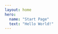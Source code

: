 ```yaml
---
layout: home
hero:
  name: "Start Page"
  text: "Hello World!"
---
```


<script setup>
import { defineClientComponent } from 'vitepress'
import { onMounted, onUnmounted } from 'vue'

// 线性插值函数
function lerp(start, end, t) {
  return start + (end - start) * t
}

const MouseEffect = defineClientComponent(() => {
  return new Promise((resolve) => {
    resolve({
      mounted() {
        // 声明全局变量
        let mouseX = 0
        let mouseY = 0
        
        const canvas = document.createElement('canvas')
        canvas.style.position = 'fixed'
        canvas.style.top = '0'
        canvas.style.left = '0'
        canvas.style.pointerEvents = 'none'
        canvas.style.zIndex = '999999'
        
        document.body.appendChild(canvas)
        const ctx = canvas.getContext('2d')
        
        class Line {
          constructor() {
            this.reset()
          }
          
          reset() {
            this.x = Math.random() * canvas.width
            this.y = Math.random() * canvas.height
            this.length = 30 + Math.random() * 20
            this.angle = Math.random() * Math.PI * 2
            this.originX = this.x
            this.originY = this.y
            this.orbitRadius = Math.random() * 50
            this.orbitSpeed = (Math.random() - 0.5) * 0.02
            this.orbitAngle = Math.random() * Math.PI * 2
          }
          
          getEndPoints() {
            const startX = this.x + Math.cos(this.angle) * this.length / 2
            const startY = this.y + Math.sin(this.angle) * this.length / 2
            const endX = this.x - Math.cos(this.angle) * this.length / 2
            const endY = this.y - Math.sin(this.angle) * this.length / 2
            return { startX, startY, endX, endY }
          }
          
          update(mouseX, mouseY) {
            const dx = mouseX - this.x
            const dy = mouseY - this.y
            const distance = Math.sqrt(dx * dx + dy * dy)
            
            if (distance < 200) {
              // 修改引力计算,使其与距离成反比
              const force = Math.min(1, (1 - distance / 200) * 0.1)
              this.x = lerp(this.x, mouseX, force)
              this.y = lerp(this.y, mouseY, force)
              this.orbitAngle += this.orbitSpeed * force * 1
            } else {
              // 缓慢回到原始位置
              const dx = this.originX - this.x
              const dy = this.originY - this.y
              this.x = lerp(this.x, this.originX, 0.02)
              this.y = lerp(this.y, this.originY, 0.02)
              this.orbitAngle += this.orbitSpeed
            }
            
            // 公转运动
            this.x += Math.cos(this.orbitAngle) * this.orbitRadius * 0.5
            this.y += Math.sin(this.orbitAngle) * this.orbitRadius * 0.5
            
            // 随机运动
            // 使用正弦函数使运动更加平滑
            const time = Date.now() * 0.001
            this.x += Math.sin(time + this.orbitAngle) * 0.5
            this.y += Math.cos(time + this.orbitAngle) * 0.5
          }
          
          draw(ctx) {
            const { startX, startY, endX, endY } = this.getEndPoints()
            
            // 根据与鼠标的距离计算线条粗细
            const dx = mouseX - this.x
            const dy = mouseY - this.y
            const distance = Math.sqrt(dx * dx + dy * dy)
            const lineWidth = distance < 200 ? 
              1 + (1 - distance / 200) * 0.1 : 
              1
            
            // 绘制线条
            ctx.beginPath()
            ctx.moveTo(startX, startY)
            ctx.lineTo(endX, endY)
            ctx.strokeStyle = 'rgba(125, 125, 125, 0.5)'
            ctx.lineWidth = lineWidth
            ctx.stroke()
            
            // 绘制端点空心圆,大小也随距离变化
            const radius = distance < 200 ? 
              1 + (1 - distance / 200) * 0.2 : 
              1
              
            ctx.beginPath()
            ctx.arc(startX, startY, radius, 0, Math.PI * 2)
            ctx.strokeStyle = 'rgba(125, 125, 125, 0.8)'
            ctx.lineWidth = 1
            ctx.stroke()
            
            ctx.beginPath()
            ctx.arc(endX, endY, radius, 0, Math.PI * 2)
            ctx.stroke()
          }
        }
        
        // 初始化画布尺寸和鼠标位置
        function initCanvas() {
          canvas.width = window.innerWidth
          canvas.height = window.innerHeight
          mouseX = canvas.width / 2  // 默认鼠标X坐标在画布中心
          mouseY = canvas.height / 2 // 默认鼠标Y坐标在画布中心
        }

        // 检测设备类型和性能
        function getLineCount() {
          const isMobile = /iPhone|iPad|iPod|Android/i.test(navigator.userAgent)
          const isLowPerformance = window.innerWidth < 768 || isMobile
          return isLowPerformance ? 50 : 200
        }

        // 创建适量的线条
        const lineCount = getLineCount()
        const lines = Array.from({ length: lineCount }, () => new Line())
        
        // 更新 resize 函数
        function resize() {
          initCanvas()
          lines.forEach(line => line.reset())
        }
        
        window.addEventListener('resize', resize)
        resize()
        
        // 更新鼠标事件监听
        window.addEventListener('mousemove', e => {
          mouseX = e.clientX
          mouseY = e.clientY
        })
        
        function drawConnections() {
          for (let i = 0; i < lines.length; i++) {
            const line1 = lines[i]
            const ends1 = line1.getEndPoints()
            
            for (let j = i + 1; j < lines.length; j++) {
              const line2 = lines[j]
              const ends2 = line2.getEndPoints()
              
              const connections = [
                { x1: ends1.startX, y1: ends1.startY, x2: ends2.startX, y2: ends2.startY },
                { x1: ends1.startX, y1: ends1.startY, x2: ends2.endX, y2: ends2.endY },
                { x1: ends1.endX, y1: ends1.endY, x2: ends2.startX, y2: ends2.startY },
                { x1: ends1.endX, y1: ends1.endY, x2: ends2.endX, y2: ends2.endY }
              ]
              
              connections.forEach(({x1, y1, x2, y2}) => {
                const distance = Math.sqrt((x2-x1)**2 + (y2-y1)**2)
                if (distance < 100) {
                  // 调整连接线透明度计算
                  const alpha = Math.pow(1 - distance/50, 2) * 0.7
                  ctx.beginPath()
                  ctx.moveTo(x1, y1)
                  ctx.lineTo(x2, y2)
                  ctx.strokeStyle = `rgba(125, 125, 125, ${alpha})`
                  ctx.lineWidth = 0.5 + (1 - distance/50) * 0.3
                  ctx.stroke()
                }
              })
            }
          }
        }
        
        function animate() {
          ctx.clearRect(0, 0, canvas.width, canvas.height)
          
          lines.forEach(line => {
            line.update(mouseX, mouseY)
            line.draw(ctx)
          })
          
          drawConnections()
          
          requestAnimationFrame(animate)
        }
        
        animate()

        // 清理函数，组件卸载时移除画布
        onUnmounted(() => {
          document.body.removeChild(canvas)
        })
      }
    })
  })
})
</script>

<ClientOnly>
  <MouseEffect />
</ClientOnly>